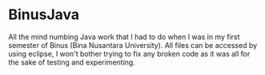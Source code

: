# BinusJava
All the mind numbing Java work that I had to do when I was in my first semester of Binus (Bina Nusantara University). All files can be accessed by using eclipse, I won't bother trying to fix any broken code as it was all for the sake of testing and experimenting.
